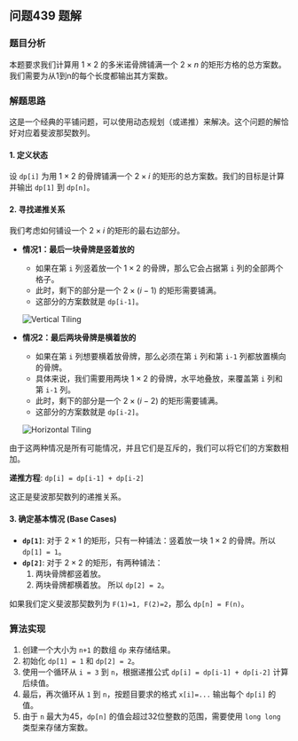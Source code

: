 ## 问题439 题解

### 题目分析

本题要求我们计算用 $1 \times 2$ 的多米诺骨牌铺满一个 $2 \times n$ 的矩形方格的总方案数。我们需要为从1到n的每个长度都输出其方案数。

### 解题思路

这是一个经典的平铺问题，可以使用动态规划（或递推）来解决。这个问题的解恰好对应着斐波那契数列。

#### 1. 定义状态

设 `dp[i]` 为用 $1 \times 2$ 的骨牌铺满一个 $2 \times i$ 的矩形的总方案数。我们的目标是计算并输出 `dp[1]` 到 `dp[n]`。

#### 2. 寻找递推关系

我们考虑如何铺设一个 $2 \times i$ 的矩形的最右边部分。

-   **情况1：最后一块骨牌是竖着放的**
    -   如果在第 `i` 列竖着放一个 $1 \times 2$ 的骨牌，那么它会占据第 `i` 列的全部两个格子。
    -   此时，剩下的部分是一个 $2 \times (i-1)$ 的矩形需要铺满。
    -   这部分的方案数就是 `dp[i-1]`。

    ![Vertical Tiling](https://i.imgur.com/gKqfJ3D.png)

-   **情况2：最后两块骨牌是横着放的**
    -   如果在第 `i` 列想要横着放骨牌，那么必须在第 `i` 列和第 `i-1` 列都放置横向的骨牌。
    -   具体来说，我们需要用两块 $1 \times 2$ 的骨牌，水平地叠放，来覆盖第 `i` 列和第 `i-1` 列。
    -   此时，剩下的部分是一个 $2 \times (i-2)$ 的矩形需要铺满。
    -   这部分的方案数就是 `dp[i-2]`。

    ![Horizontal Tiling](https://i.imgur.com/pYV3x2p.png)

由于这两种情况是所有可能情况，并且它们是互斥的，我们可以将它们的方案数相加。

**递推方程**:
`dp[i] = dp[i-1] + dp[i-2]`

这正是斐波那契数列的递推关系。

#### 3. 确定基本情况 (Base Cases)

-   **`dp[1]`**: 对于 $2 \times 1$ 的矩形，只有一种铺法：竖着放一块 $1 \times 2$ 的骨牌。所以 `dp[1] = 1`。
-   **`dp[2]`**: 对于 $2 \times 2$ 的矩形，有两种铺法：
    1.  两块骨牌都竖着放。
    2.  两块骨牌都横着放。
    所以 `dp[2] = 2`。

如果我们定义斐波那契数列为 `F(1)=1, F(2)=2`，那么 `dp[n] = F(n)`。

### 算法实现

1.  创建一个大小为 `n+1` 的数组 `dp` 来存储结果。
2.  初始化 `dp[1] = 1` 和 `dp[2] = 2`。
3.  使用一个循环从 `i = 3` 到 `n`，根据递推公式 `dp[i] = dp[i-1] + dp[i-2]` 计算后续值。
4.  最后，再次循环从 `1` 到 `n`，按题目要求的格式 `x[i]=...` 输出每个 `dp[i]` 的值。
5.  由于 `n` 最大为45，`dp[n]` 的值会超过32位整数的范围，需要使用 `long long` 类型来存储方案数。
